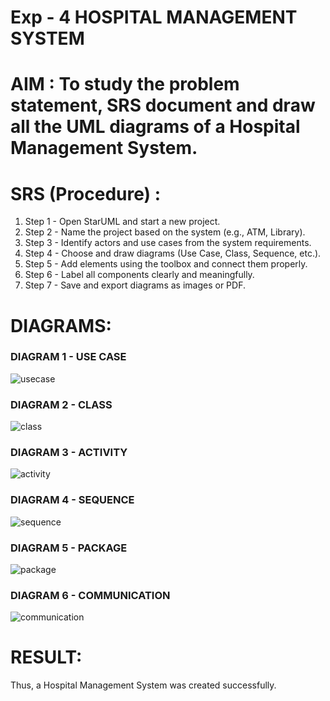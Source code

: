# Exp - 4 HOSPITAL MANAGEMENT SYSTEM

# AIM : To study the problem statement, SRS document and draw all the UML diagrams of a Hospital Management System.

# SRS (Procedure) :

1. Step 1 - Open StarUML and start a new project.
2. Step 2 - Name the project based on the system (e.g., ATM, Library).
3. Step 3 - Identify actors and use cases from the system requirements.
4. Step 4 - Choose and draw diagrams (Use Case, Class, Sequence, etc.).
5. Step 5 - Add elements using the toolbox and connect them properly.
6. Step 6 - Label all components clearly and meaningfully.
7. Step 7 - Save and export diagrams as images or PDF.

# DIAGRAMS:

### DIAGRAM 1 - USE CASE

![usecase](https://github.com/user-attachments/assets/439ed666-b9cd-4cef-8a75-db9ca63146b4)

### DIAGRAM 2 - CLASS

![class](https://github.com/user-attachments/assets/38d871fd-2c08-4226-a22e-efd9605b387a)

### DIAGRAM 3 - ACTIVITY

![activity](https://github.com/user-attachments/assets/3558ee36-b43d-412a-ad6f-0fe74c0ae6b5)

### DIAGRAM 4 - SEQUENCE

![sequence](https://github.com/user-attachments/assets/67901ec7-7b52-47ab-8ac2-3f3a6e6c1140)

### DIAGRAM 5 - PACKAGE

![package](https://github.com/user-attachments/assets/df4c70d7-74fb-482a-b36c-15f72873d541)

### DIAGRAM 6 - COMMUNICATION

![communication](https://github.com/user-attachments/assets/e05bec2f-6901-4ed6-891b-0d2f4b506d84)

# RESULT:
Thus, a Hospital Management System was created successfully.
